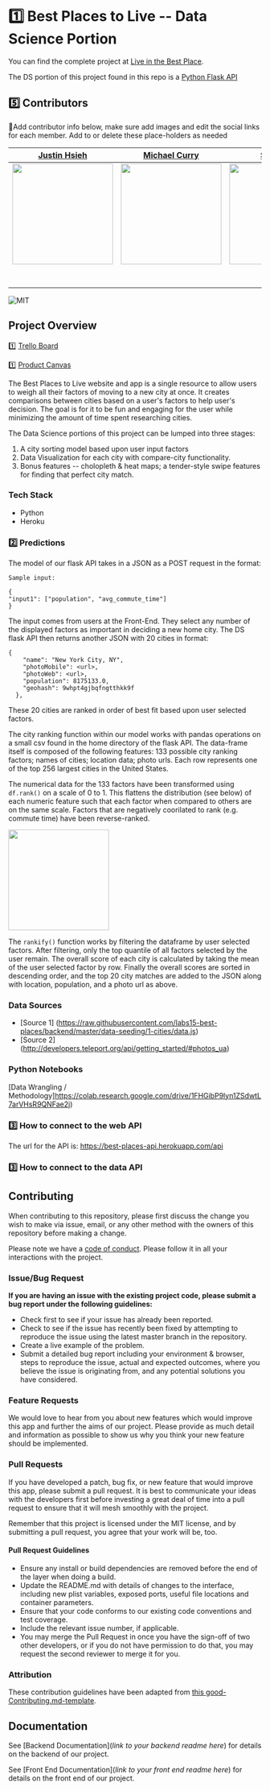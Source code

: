 # 1️⃣ Best Places to Live -- Data Science Portion

You can find the complete project at [Live in the Best Place](liveinthebestplace.com).

The DS portion of this project found in this repo is a [Python Flask API](https://best-places-api.herokuapp.com/api)

## 5️⃣ Contributors

🚫Add contributor info below, make sure add images and edit the social links for each member. Add to or delete these place-holders as needed

|                                       [Justin Hsieh](https://github.com/)                                        |                                       [Michael Curry](https://github.com/mikedcurry)                                        |                                       [Student 3](https://github.com/)                                        |                                       [Student 4](https://github.com/)                                        |                                       [Student 5](https://github.com/)                                        |
| :-----------------------------------------------------------------------------------------------------------: | :-----------------------------------------------------------------------------------------------------------: | :-----------------------------------------------------------------------------------------------------------: | :-----------------------------------------------------------------------------------------------------------: | :-----------------------------------------------------------------------------------------------------------: |
|                      [<img src="https://ca.slack-edge.com/T4JUEB3ME-UKVHZ9FHQ-5a50836a0db2-512" width = "200" />](https://github.com/justin-hsieh)                       |                      [<img src="https://avatars3.githubusercontent.com/u/45944625?s=460&v=4" width = "200" />](https://github.com/mikedcurry)                       |                      [<img src="https://www.dalesjewelers.com/wp-content/uploads/2018/10/placeholder-silhouette-male.png" width = "200" />](https://github.com/)                       |                      [<img src="https://www.dalesjewelers.com/wp-content/uploads/2018/10/placeholder-silhouette-female.png" width = "200" />](https://github.com/)                       |                      [<img src="https://www.dalesjewelers.com/wp-content/uploads/2018/10/placeholder-silhouette-male.png" width = "200" />](https://github.com/)                       |
|                 [<img src="https://github.com/favicon.ico" width="15"> ](https://github.com/justin-hsieh)                 |            [<img src="https://github.com/favicon.ico" width="15"> ](https://github.com/mikedcurry)             |           [<img src="https://github.com/favicon.ico" width="15"> ](https://github.com/Mister-Corn)            |          [<img src="https://github.com/favicon.ico" width="15"> ](https://github.com/NandoTheessen)           |            [<img src="https://github.com/favicon.ico" width="15"> ](https://github.com/wvandolah)             |
| [ <img src="https://static.licdn.com/sc/h/al2o9zrvru7aqj8e1x2rzsrca" width="15"> ](https://www.linkedin.com/in/justin-hsieh/) | [ <img src="https://static.licdn.com/sc/h/al2o9zrvru7aqj8e1x2rzsrca" width="15"> ](https://www.linkedin.com/in/michael-curry-7ab92118a/) | [ <img src="https://static.licdn.com/sc/h/al2o9zrvru7aqj8e1x2rzsrca" width="15"> ](https://www.linkedin.com/) | [ <img src="https://static.licdn.com/sc/h/al2o9zrvru7aqj8e1x2rzsrca" width="15"> ](https://www.linkedin.com/) | [ <img src="https://static.licdn.com/sc/h/al2o9zrvru7aqj8e1x2rzsrca" width="15"> ](https://www.linkedin.com/) |



![MIT](https://img.shields.io/packagist/l/doctrine/orm.svg)

## Project Overview


1️⃣ [Trello Board](https://trello.com/b/Ff6i9yiF/best-places-to-live)

1️⃣ [Product Canvas](https://www.notion.so/Best-Places-to-Live-57d6b61b6248443484edaf4d8e0e9092)

The Best Places to Live website and app is a single resource to allow users to weigh all their factors of moving to a new city at once.
It creates comparisons between cities based on a user's factors to help user's decision. The goal is for it to be fun and engaging for the user while minimizing the amount of time spent researching cities. 

The Data Science portions of this project can be lumped into three stages:
1. A city sorting model based upon user input factors
2. Data Visualization for each city with compare-city functionality.
3. Bonus features -- cholopleth & heat maps; a tender-style swipe features for finding that perfect city match.

### Tech Stack

- Python
- Heroku 

### 2️⃣ Predictions

The model of our flask API takes in a JSON as a POST request in the format: 

```
Sample input:

{
"input1": ["population", "avg_commute_time"]
}
```

The input comes from users at the Front-End. They select any number of the displayed factors as important in deciding a new home city. The DS flask API then returns another JSON with 20 cities in format:

```
{
    "name": "New York City, NY",
    "photoMobile": <url>,
    "photoWeb": <url>,
    "population": 8175133.0,
    "geohash": 9whpt4gjbqfngtthkk9f
  },
```

These 20 cities are ranked in order of best fit based upon user selected factors. 

The city ranking function within our model works with pandas operations on a small csv found in the home directory of the flask API. The data-frame itself is composed of the following features: 133 possible city ranking factors; names of cities; location data; photo urls. Each row represents one of the top 256 largest cities in the United States. 

The numerical data for the 133 factors have been transformed using `df.rank()` on a scale of 0 to 1. This flattens the distribution (see below) of each numeric feature such that each factor when compared to others are on the same scale. Factors that are negatively coorilated to rank (e.g. commute time) have been reverse-ranked.

<img src="https://github.com/Lambda-School-Labs/best-places-to-live-ds/blob/master/data/flat_dist.png" width = "200" />

The `rankify()` function works by filtering the dataframe by user selected factors. After filtering, only the top quantile of all factors selected by the user remain. The overall score of each city is calculated by taking the mean of the user selected factor by row. Finally the overall scores are sorted in descending order, and the top 20 city matches are added to the JSON along with location, population, and a photo url as above.


### Data Sources

-   [Source 1] (https://raw.githubusercontent.com/labs15-best-places/backend/master/data-seeding/1-cities/data.js)
-   [Source 2] (http://developers.teleport.org/api/getting_started/#photos_ua)

### Python Notebooks

[Data Wrangling / Methodology]https://colab.research.google.com/drive/1FHGibP9lyn1ZSdwtL7arVHsR9QNFae2j)

<!-- [Python Notebook 2](🚫add link to python notebook here) -->

### 3️⃣ How to connect to the web API
The url for the API is: 
https://best-places-api.herokuapp.com/api


### 3️⃣ How to connect to the data API

<!-- 🚫 List directions on how to connect to the API here -->

## Contributing

When contributing to this repository, please first discuss the change you wish to make via issue, email, or any other method with the owners of this repository before making a change.

Please note we have a [code of conduct](./code_of_conduct.md.md). Please follow it in all your interactions with the project.

### Issue/Bug Request

 **If you are having an issue with the existing project code, please submit a bug report under the following guidelines:**
 - Check first to see if your issue has already been reported.
 - Check to see if the issue has recently been fixed by attempting to reproduce the issue using the latest master branch in the repository.
 - Create a live example of the problem.
 - Submit a detailed bug report including your environment & browser, steps to reproduce the issue, actual and expected outcomes,  where you believe the issue is originating from, and any potential solutions you have considered.

### Feature Requests

We would love to hear from you about new features which would improve this app and further the aims of our project. Please provide as much detail and information as possible to show us why you think your new feature should be implemented.

### Pull Requests

If you have developed a patch, bug fix, or new feature that would improve this app, please submit a pull request. It is best to communicate your ideas with the developers first before investing a great deal of time into a pull request to ensure that it will mesh smoothly with the project.

Remember that this project is licensed under the MIT license, and by submitting a pull request, you agree that your work will be, too.

#### Pull Request Guidelines

- Ensure any install or build dependencies are removed before the end of the layer when doing a build.
- Update the README.md with details of changes to the interface, including new plist variables, exposed ports, useful file locations and container parameters.
- Ensure that your code conforms to our existing code conventions and test coverage.
- Include the relevant issue number, if applicable.
- You may merge the Pull Request in once you have the sign-off of two other developers, or if you do not have permission to do that, you may request the second reviewer to merge it for you.

### Attribution

These contribution guidelines have been adapted from [this good-Contributing.md-template](https://gist.github.com/PurpleBooth/b24679402957c63ec426).

## Documentation

See [Backend Documentation](_link to your backend readme here_) for details on the backend of our project.

See [Front End Documentation](_link to your front end readme here_) for details on the front end of our project.
